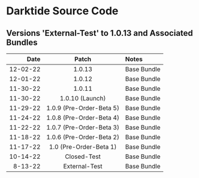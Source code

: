 # Darktide Source Code

Versions 'External-Test' to 1.0.13 and Associated Bundles
-------------------------------------------------------------

Date      |  Patch  | Notes
--------: | :-----: | :--------------
12-02-22   |  1.0.13  | Base Bundle
12-01-22   |  1.0.12  | Base Bundle
11-30-22   |  1.0.11  | Base Bundle
11-30-22   |  1.0.10 (Launch)  | Base Bundle
11-29-22   |  1.0.9 (Pre-Order-Beta 5)  | Base Bundle
11-24-22   |  1.0.8 (Pre-Order-Beta 4)  | Base Bundle
11-22-22   |  1.0.7 (Pre-Order-Beta 3)  | Base Bundle
11-18-22   |  1.0.6 (Pre-Order-Beta 2)  | Base Bundle
11-17-22   |  1.0 (Pre-Order-Beta 1)  | Base Bundle
10-14-22   |  Closed-Test  | Base Bundle
8-13-22   |  External-Test  | Base Bundle